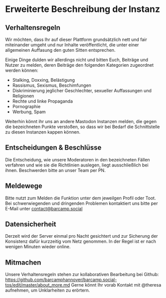 # Erweiterte Beschreibung der Instanz

## Verhaltensregeln

Wir möchten, dass Ihr auf dieser Plattform grundsätzlich nett und fair miteinander umgeht und nur Inhalte veröffentlicht, die unter einer allgemeinen Auffasung den guten Sitten entsprechen.

Einige Dinge dulden wir allerdings nicht und bitten Euch, Beiträge und Nutzer zu melden, deren Beiträge den folgenden Kategorien zugeordnet werden können:

- Stalking, Doxxing, Belästigung
- Rassismus, Sexismus, Beschimfungen
- Diskriminierung jeglicher Geschlechter, sexueller Auffassungen und Religionen
- Rechte und linke Propaganda
- Pornographie
- Werbung, Spam

Weiterhin könnt ihr uns an andere Mastodon Instanzen melden, die gegen die bezeichneten Punkte verstoßen, so dass wir bei Bedarf die Schnittstelle zu diesen Instanzen kappen können.

## Entscheidungen & Beschlüsse

Die Entscheidung, wie unsere Moderatoren in den bezeichneten Fällen verfahren und wie sie die Richtlinien auslegen, liegt ausschließlich bei ihnen. Beschwerden bitte an unser Team per PN.

## Meldewege

Bitte nutzt zum Melden die Funktion unter dem jeweilgen Profil oder Toot. Bei schwerwiegenden und dringenden Problemen kontaktiert uns bitte per E-Mail unter contact@barcamp.social

## Datensicherheit

Derzeit wird der Server einmal pro Nacht gesichtert und zur Sicherung der Konsistenz dafür kurzzeitig vom Netz genommen. In der Regel ist er nach wenigen Minuten wieder online.

## Mitmachen

Unsere Verhaltensregeln stehen zur kollaborativen Bearbeitung bei Github: https://github.com/barcamphannover/barcamp.social-tos/edit/master/about_more.md Gerne könnt Ihr vorab Kontakt mit @theresa aufnehmen, um Unklarheiten zu erörtern.
